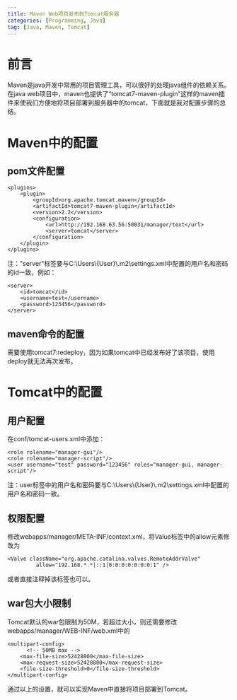 ```yaml
---
title: Maven Web项目发布到Tomcat服务器
categories: [Programming, Java]
tag: [Java, Maven, Tomcat]
---
```


# 前言
Maven是java开发中常用的项目管理工具，可以很好的处理java组件的依赖关系。在java web项目中，maven也提供了“tomcat7-maven-plugin”这样的maven插件来使我们方便地将项目部署到服务器中的tomcat，下面就是我对配置步骤的总结。

# Maven中的配置
## pom文件配置
```
<plugins>
	<plugin>
        <groupId>org.apache.tomcat.maven</groupId>
        <artifactId>tomcat7-maven-plugin</artifactId>
        <version>2.2</version>
        <configuration>
            <url>http://192.168.63.56:50031/manager/text</url>
            <server>tomcat</server>
        </configuration>
    </plugin>
</plugins>
```
注："server"标签要与C:\Users\\{User}\\.m2\settings.xml中配置的用户名和密码的id一致，例如：
```
<server>
    <id>tomcat</id>
    <username>test</username>
    <password>123456</password>
</server>
```
## maven命令的配置
需要使用tomcat7:redeploy，因为如果tomcat中已经发布好了该项目，使用deploy就无法再次发布。




# Tomcat中的配置
## 用户配置
在conf/tomcat-users.xml中添加：
```
<role rolename="manager-gui"/>
<role rolename="manager-script"/>
<user username="test" password="123456" roles="manager-gui, manager-script"/>
```
注：user标签中的用户名和密码要与C:\Users\\{User}\\.m2\settings.xml中配置的用户名和密码一致。

## 权限配置
修改webapps/manager/META-INF/context.xml，将Value标签中的allow元素修改为
```
<Valve className="org.apache.catalina.valves.RemoteAddrValve"
         allow="192.168.*.*|::1|0:0:0:0:0:0:0:1" />
```
或者直接注释掉该标签也可以。

## war包大小限制
Tomcat默认的war包限制为50M，若超过大小，则还需要修改webapps/manager/WEB-INF/web.xml中的
```
<multipart-config>
      <!-- 50MB max -->
    <max-file-size>52428800</max-file-size>
    <max-request-size>52428800</max-request-size>
    <file-size-threshold>0</file-size-threshold>
</multipart-config>
```

通过以上的设置，就可以实现Maven中直接将项目部署到Tomcat。